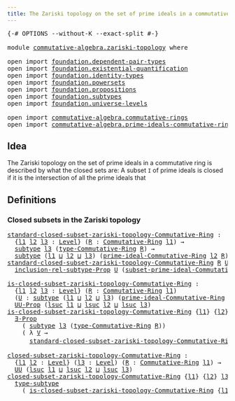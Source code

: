 ```yaml
---
title: The Zariski topology on the set of prime ideals in a commutative ring
---
```


<pre class="Agda"><a id="95" class="Symbol">{-#</a> <a id="99" class="Keyword">OPTIONS</a> <a id="107" class="Pragma">--without-K</a> <a id="119" class="Pragma">--exact-split</a> <a id="133" class="Symbol">#-}</a>

<a id="138" class="Keyword">module</a> <a id="145" href="commutative-algebra.zariski-topology.html" class="Module">commutative-algebra.zariski-topology</a> <a id="182" class="Keyword">where</a>

<a id="189" class="Keyword">open</a> <a id="194" class="Keyword">import</a> <a id="201" href="foundation.dependent-pair-types.html" class="Module">foundation.dependent-pair-types</a>
<a id="233" class="Keyword">open</a> <a id="238" class="Keyword">import</a> <a id="245" href="foundation.existential-quantification.html" class="Module">foundation.existential-quantification</a>
<a id="283" class="Keyword">open</a> <a id="288" class="Keyword">import</a> <a id="295" href="foundation.identity-types.html" class="Module">foundation.identity-types</a>
<a id="321" class="Keyword">open</a> <a id="326" class="Keyword">import</a> <a id="333" href="foundation.powersets.html" class="Module">foundation.powersets</a>
<a id="354" class="Keyword">open</a> <a id="359" class="Keyword">import</a> <a id="366" href="foundation.propositions.html" class="Module">foundation.propositions</a>
<a id="390" class="Keyword">open</a> <a id="395" class="Keyword">import</a> <a id="402" href="foundation.subtypes.html" class="Module">foundation.subtypes</a>
<a id="422" class="Keyword">open</a> <a id="427" class="Keyword">import</a> <a id="434" href="foundation.universe-levels.html" class="Module">foundation.universe-levels</a>

<a id="462" class="Keyword">open</a> <a id="467" class="Keyword">import</a> <a id="474" href="commutative-algebra.commutative-rings.html" class="Module">commutative-algebra.commutative-rings</a>
<a id="512" class="Keyword">open</a> <a id="517" class="Keyword">import</a> <a id="524" href="commutative-algebra.prime-ideals-commutative-rings.html" class="Module">commutative-algebra.prime-ideals-commutative-rings</a>
</pre>
## Idea

The Zariski topology on the set of prime ideals in a commutative ring is described by what the closed sets are: A subset `I` of prime ideals is closed if it is the intersection of all the prime ideals that

## Definitions

### Closed subsets in the Zariski topology

<pre class="Agda"><a id="standard-closed-subset-zariski-topology-Commutative-Ring"></a><a id="864" href="commutative-algebra.zariski-topology.html#864" class="Function">standard-closed-subset-zariski-topology-Commutative-Ring</a> <a id="921" class="Symbol">:</a>
  <a id="925" class="Symbol">{</a><a id="926" href="commutative-algebra.zariski-topology.html#926" class="Bound">l1</a> <a id="929" href="commutative-algebra.zariski-topology.html#929" class="Bound">l2</a> <a id="932" href="commutative-algebra.zariski-topology.html#932" class="Bound">l3</a> <a id="935" class="Symbol">:</a> <a id="937" href="Agda.Primitive.html#597" class="Postulate">Level</a><a id="942" class="Symbol">}</a> <a id="944" class="Symbol">(</a><a id="945" href="commutative-algebra.zariski-topology.html#945" class="Bound">R</a> <a id="947" class="Symbol">:</a> <a id="949" href="commutative-algebra.commutative-rings.html#1514" class="Function">Commutative-Ring</a> <a id="966" href="commutative-algebra.zariski-topology.html#926" class="Bound">l1</a><a id="968" class="Symbol">)</a> <a id="970" class="Symbol">→</a>
  <a id="974" href="foundation-core.subtypes.html#2275" class="Function">subtype</a> <a id="982" href="commutative-algebra.zariski-topology.html#932" class="Bound">l3</a> <a id="985" class="Symbol">(</a><a id="986" href="commutative-algebra.commutative-rings.html#1833" class="Function">type-Commutative-Ring</a> <a id="1008" href="commutative-algebra.zariski-topology.html#945" class="Bound">R</a><a id="1009" class="Symbol">)</a> <a id="1011" class="Symbol">→</a>
  <a id="1015" href="foundation-core.subtypes.html#2275" class="Function">subtype</a> <a id="1023" class="Symbol">(</a><a id="1024" href="commutative-algebra.zariski-topology.html#926" class="Bound">l1</a> <a id="1027" href="Agda.Primitive.html#810" class="Primitive Operator">⊔</a> <a id="1029" href="commutative-algebra.zariski-topology.html#929" class="Bound">l2</a> <a id="1032" href="Agda.Primitive.html#810" class="Primitive Operator">⊔</a> <a id="1034" href="commutative-algebra.zariski-topology.html#932" class="Bound">l3</a><a id="1036" class="Symbol">)</a> <a id="1038" class="Symbol">(</a><a id="1039" href="commutative-algebra.prime-ideals-commutative-rings.html#1530" class="Function">prime-ideal-Commutative-Ring</a> <a id="1068" href="commutative-algebra.zariski-topology.html#929" class="Bound">l2</a> <a id="1071" href="commutative-algebra.zariski-topology.html#945" class="Bound">R</a><a id="1072" class="Symbol">)</a>
<a id="1074" href="commutative-algebra.zariski-topology.html#864" class="Function">standard-closed-subset-zariski-topology-Commutative-Ring</a> <a id="1131" href="commutative-algebra.zariski-topology.html#1131" class="Bound">R</a> <a id="1133" href="commutative-algebra.zariski-topology.html#1133" class="Bound">U</a> <a id="1135" href="commutative-algebra.zariski-topology.html#1135" class="Bound">P</a> <a id="1137" class="Symbol">=</a>
  <a id="1141" href="foundation.powersets.html#823" class="Function">inclusion-rel-subtype-Prop</a> <a id="1168" href="commutative-algebra.zariski-topology.html#1133" class="Bound">U</a> <a id="1170" class="Symbol">(</a><a id="1171" href="commutative-algebra.prime-ideals-commutative-rings.html#2145" class="Function">subset-prime-ideal-Commutative-Ring</a> <a id="1207" href="commutative-algebra.zariski-topology.html#1131" class="Bound">R</a> <a id="1209" href="commutative-algebra.zariski-topology.html#1135" class="Bound">P</a><a id="1210" class="Symbol">)</a>

<a id="is-closed-subset-zariski-topology-Commutative-Ring"></a><a id="1213" href="commutative-algebra.zariski-topology.html#1213" class="Function">is-closed-subset-zariski-topology-Commutative-Ring</a> <a id="1264" class="Symbol">:</a>
  <a id="1268" class="Symbol">{</a><a id="1269" href="commutative-algebra.zariski-topology.html#1269" class="Bound">l1</a> <a id="1272" href="commutative-algebra.zariski-topology.html#1272" class="Bound">l2</a> <a id="1275" href="commutative-algebra.zariski-topology.html#1275" class="Bound">l3</a> <a id="1278" class="Symbol">:</a> <a id="1280" href="Agda.Primitive.html#597" class="Postulate">Level</a><a id="1285" class="Symbol">}</a> <a id="1287" class="Symbol">(</a><a id="1288" href="commutative-algebra.zariski-topology.html#1288" class="Bound">R</a> <a id="1290" class="Symbol">:</a> <a id="1292" href="commutative-algebra.commutative-rings.html#1514" class="Function">Commutative-Ring</a> <a id="1309" href="commutative-algebra.zariski-topology.html#1269" class="Bound">l1</a><a id="1311" class="Symbol">)</a>
  <a id="1315" class="Symbol">(</a><a id="1316" href="commutative-algebra.zariski-topology.html#1316" class="Bound">U</a> <a id="1318" class="Symbol">:</a> <a id="1320" href="foundation-core.subtypes.html#2275" class="Function">subtype</a> <a id="1328" class="Symbol">(</a><a id="1329" href="commutative-algebra.zariski-topology.html#1269" class="Bound">l1</a> <a id="1332" href="Agda.Primitive.html#810" class="Primitive Operator">⊔</a> <a id="1334" href="commutative-algebra.zariski-topology.html#1272" class="Bound">l2</a> <a id="1337" href="Agda.Primitive.html#810" class="Primitive Operator">⊔</a> <a id="1339" href="commutative-algebra.zariski-topology.html#1275" class="Bound">l3</a><a id="1341" class="Symbol">)</a> <a id="1343" class="Symbol">(</a><a id="1344" href="commutative-algebra.prime-ideals-commutative-rings.html#1530" class="Function">prime-ideal-Commutative-Ring</a> <a id="1373" href="commutative-algebra.zariski-topology.html#1272" class="Bound">l2</a> <a id="1376" href="commutative-algebra.zariski-topology.html#1288" class="Bound">R</a><a id="1377" class="Symbol">))</a> <a id="1380" class="Symbol">→</a>
  <a id="1384" href="foundation-core.propositions.html#1393" class="Function">UU-Prop</a> <a id="1392" class="Symbol">(</a><a id="1393" href="Agda.Primitive.html#780" class="Primitive">lsuc</a> <a id="1398" href="commutative-algebra.zariski-topology.html#1269" class="Bound">l1</a> <a id="1401" href="Agda.Primitive.html#810" class="Primitive Operator">⊔</a> <a id="1403" href="Agda.Primitive.html#780" class="Primitive">lsuc</a> <a id="1408" href="commutative-algebra.zariski-topology.html#1272" class="Bound">l2</a> <a id="1411" href="Agda.Primitive.html#810" class="Primitive Operator">⊔</a> <a id="1413" href="Agda.Primitive.html#780" class="Primitive">lsuc</a> <a id="1418" href="commutative-algebra.zariski-topology.html#1275" class="Bound">l3</a><a id="1420" class="Symbol">)</a>
<a id="1422" href="commutative-algebra.zariski-topology.html#1213" class="Function">is-closed-subset-zariski-topology-Commutative-Ring</a> <a id="1473" class="Symbol">{</a><a id="1474" href="commutative-algebra.zariski-topology.html#1474" class="Bound">l1</a><a id="1476" class="Symbol">}</a> <a id="1478" class="Symbol">{</a><a id="1479" href="commutative-algebra.zariski-topology.html#1479" class="Bound">l2</a><a id="1481" class="Symbol">}</a> <a id="1483" class="Symbol">{</a><a id="1484" href="commutative-algebra.zariski-topology.html#1484" class="Bound">l3</a><a id="1486" class="Symbol">}</a> <a id="1488" href="commutative-algebra.zariski-topology.html#1488" class="Bound">R</a> <a id="1490" href="commutative-algebra.zariski-topology.html#1490" class="Bound">U</a> <a id="1492" class="Symbol">=</a>
  <a id="1496" href="foundation.existential-quantification.html#1666" class="Function">∃-Prop</a>
    <a id="1507" class="Symbol">(</a> <a id="1509" href="foundation-core.subtypes.html#2275" class="Function">subtype</a> <a id="1517" href="commutative-algebra.zariski-topology.html#1484" class="Bound">l3</a> <a id="1520" class="Symbol">(</a><a id="1521" href="commutative-algebra.commutative-rings.html#1833" class="Function">type-Commutative-Ring</a> <a id="1543" href="commutative-algebra.zariski-topology.html#1488" class="Bound">R</a><a id="1544" class="Symbol">))</a>
    <a id="1551" class="Symbol">(</a> <a id="1553" class="Symbol">λ</a> <a id="1555" href="commutative-algebra.zariski-topology.html#1555" class="Bound">V</a> <a id="1557" class="Symbol">→</a>
      <a id="1565" href="commutative-algebra.zariski-topology.html#864" class="Function">standard-closed-subset-zariski-topology-Commutative-Ring</a> <a id="1622" href="commutative-algebra.zariski-topology.html#1488" class="Bound">R</a> <a id="1624" href="commutative-algebra.zariski-topology.html#1555" class="Bound">V</a> <a id="1626" href="foundation-core.identity-types.html#1865" class="Function Operator">＝</a> <a id="1628" href="commutative-algebra.zariski-topology.html#1490" class="Bound">U</a><a id="1629" class="Symbol">)</a>

<a id="closed-subset-zariski-topology-Commutative-Ring"></a><a id="1632" href="commutative-algebra.zariski-topology.html#1632" class="Function">closed-subset-zariski-topology-Commutative-Ring</a> <a id="1680" class="Symbol">:</a>
  <a id="1684" class="Symbol">{</a><a id="1685" href="commutative-algebra.zariski-topology.html#1685" class="Bound">l1</a> <a id="1688" href="commutative-algebra.zariski-topology.html#1688" class="Bound">l2</a> <a id="1691" class="Symbol">:</a> <a id="1693" href="Agda.Primitive.html#597" class="Postulate">Level</a><a id="1698" class="Symbol">}</a> <a id="1700" class="Symbol">(</a><a id="1701" href="commutative-algebra.zariski-topology.html#1701" class="Bound">l3</a> <a id="1704" class="Symbol">:</a> <a id="1706" href="Agda.Primitive.html#597" class="Postulate">Level</a><a id="1711" class="Symbol">)</a> <a id="1713" class="Symbol">(</a><a id="1714" href="commutative-algebra.zariski-topology.html#1714" class="Bound">R</a> <a id="1716" class="Symbol">:</a> <a id="1718" href="commutative-algebra.commutative-rings.html#1514" class="Function">Commutative-Ring</a> <a id="1735" href="commutative-algebra.zariski-topology.html#1685" class="Bound">l1</a><a id="1737" class="Symbol">)</a> <a id="1739" class="Symbol">→</a>
  <a id="1743" href="foundation-core.universe-levels.html#235" class="Primitive">UU</a> <a id="1746" class="Symbol">(</a><a id="1747" href="Agda.Primitive.html#780" class="Primitive">lsuc</a> <a id="1752" href="commutative-algebra.zariski-topology.html#1685" class="Bound">l1</a> <a id="1755" href="Agda.Primitive.html#810" class="Primitive Operator">⊔</a> <a id="1757" href="Agda.Primitive.html#780" class="Primitive">lsuc</a> <a id="1762" href="commutative-algebra.zariski-topology.html#1688" class="Bound">l2</a> <a id="1765" href="Agda.Primitive.html#810" class="Primitive Operator">⊔</a> <a id="1767" href="Agda.Primitive.html#780" class="Primitive">lsuc</a> <a id="1772" href="commutative-algebra.zariski-topology.html#1701" class="Bound">l3</a><a id="1774" class="Symbol">)</a>
<a id="1776" href="commutative-algebra.zariski-topology.html#1632" class="Function">closed-subset-zariski-topology-Commutative-Ring</a> <a id="1824" class="Symbol">{</a><a id="1825" href="commutative-algebra.zariski-topology.html#1825" class="Bound">l1</a><a id="1827" class="Symbol">}</a> <a id="1829" class="Symbol">{</a><a id="1830" href="commutative-algebra.zariski-topology.html#1830" class="Bound">l2</a><a id="1832" class="Symbol">}</a> <a id="1834" href="commutative-algebra.zariski-topology.html#1834" class="Bound">l3</a> <a id="1837" href="commutative-algebra.zariski-topology.html#1837" class="Bound">R</a> <a id="1839" class="Symbol">=</a>
  <a id="1843" href="foundation-core.subtypes.html#2619" class="Function">type-subtype</a>
    <a id="1860" class="Symbol">(</a> <a id="1862" href="commutative-algebra.zariski-topology.html#1213" class="Function">is-closed-subset-zariski-topology-Commutative-Ring</a> <a id="1913" class="Symbol">{</a><a id="1914" href="commutative-algebra.zariski-topology.html#1825" class="Bound">l1</a><a id="1916" class="Symbol">}</a> <a id="1918" class="Symbol">{</a><a id="1919" href="commutative-algebra.zariski-topology.html#1830" class="Bound">l2</a><a id="1921" class="Symbol">}</a> <a id="1923" class="Symbol">{</a><a id="1924" href="commutative-algebra.zariski-topology.html#1834" class="Bound">l3</a><a id="1926" class="Symbol">}</a> <a id="1928" href="commutative-algebra.zariski-topology.html#1837" class="Bound">R</a><a id="1929" class="Symbol">)</a>
</pre>